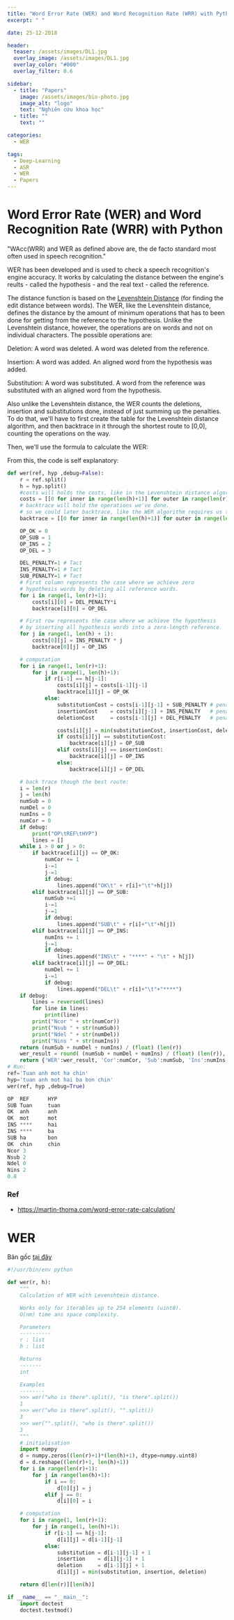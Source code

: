 ```yaml
---
title: "Word Error Rate (WER) and Word Recognition Rate (WRR) with Python"
excerpt: " "

date: 25-12-2018

header:
  teaser: /assets/images/DL1.jpg
  overlay_image: /assets/images/DL1.jpg
  overlay_color: "#000"
  overlay_filter: 0.6

sidebar:
  - title: "Papers"
    image: /assets/images/bio-photo.jpg
    image_alt: "logo"
    text: "Nghiên cứu khoa học"
  - title: ""
    text: ""

categories:
  - WER

tags:
  - Deep-Learning
  - ASR
  - WER
  - Papers
---
```



# Word Error Rate (WER) and Word Recognition Rate (WRR) with Python
"WAcc(WRR) and WER as defined above are, the de facto standard most often used in speech recognition."

WER has been developed and is used to check a speech recognition's engine accuracy. It works by calculating the distance between the engine's reults - called the hypothesis - and the real text - called the reference.

The distance function is based on the [Levenshtein Distance](https://web.archive.org/web/20171215025927/http://en.wikipedia.org/wiki/Levenshtein_distance) (for finding the edit distance between words). The WER, like the Levenshtein distance, defines the distance by the amount of minimum operations that has to been done for getting from the reference to the hypothesis. Unlike the Levenshtein distance, however, the operations are on words and not on individual characters. The possible operations are:

Deletion: A word was deleted. A word was deleted from the reference.

Insertion: A word was added. An aligned word from the hypothesis was added.

Substitution: A word was substituted. A word from the reference was substituted with an aligned word from the hypothesis.

Also unlike the Levenshtein distance, the WER counts the deletions, insertion and substitutions done, instead of just summing up the penalties. To do that, we'll have to first create the table for the Levenshtein distance algorithm, and then backtrace in it through the shortest route to [0,0], counting the operations on the way.

Then, we'll use the formula to calculate the WER:


From this, the code is self explanatory:

```python
def wer(ref, hyp ,debug=False):
    r = ref.split()
    h = hyp.split()
    #costs will holds the costs, like in the Levenshtein distance algorithm
    costs = [[0 for inner in range(len(h)+1)] for outer in range(len(r)+1)]
    # backtrace will hold the operations we've done.
    # so we could later backtrace, like the WER algorithm requires us to.
    backtrace = [[0 for inner in range(len(h)+1)] for outer in range(len(r)+1)]

    OP_OK = 0
    OP_SUB = 1
    OP_INS = 2
    OP_DEL = 3

    DEL_PENALTY=1 # Tact
    INS_PENALTY=1 # Tact
    SUB_PENALTY=1 # Tact
    # First column represents the case where we achieve zero
    # hypothesis words by deleting all reference words.
    for i in range(1, len(r)+1):
        costs[i][0] = DEL_PENALTY*i
        backtrace[i][0] = OP_DEL

    # First row represents the case where we achieve the hypothesis
    # by inserting all hypothesis words into a zero-length reference.
    for j in range(1, len(h) + 1):
        costs[0][j] = INS_PENALTY * j
        backtrace[0][j] = OP_INS

    # computation
    for i in range(1, len(r)+1):
        for j in range(1, len(h)+1):
            if r[i-1] == h[j-1]:
                costs[i][j] = costs[i-1][j-1]
                backtrace[i][j] = OP_OK
            else:
                substitutionCost = costs[i-1][j-1] + SUB_PENALTY # penalty is always 1
                insertionCost    = costs[i][j-1] + INS_PENALTY   # penalty is always 1
                deletionCost     = costs[i-1][j] + DEL_PENALTY   # penalty is always 1

                costs[i][j] = min(substitutionCost, insertionCost, deletionCost)
                if costs[i][j] == substitutionCost:
                    backtrace[i][j] = OP_SUB
                elif costs[i][j] == insertionCost:
                    backtrace[i][j] = OP_INS
                else:
                    backtrace[i][j] = OP_DEL

    # back trace though the best route:
    i = len(r)
    j = len(h)
    numSub = 0
    numDel = 0
    numIns = 0
    numCor = 0
    if debug:
        print("OP\tREF\tHYP")
        lines = []
    while i > 0 or j > 0:
        if backtrace[i][j] == OP_OK:
            numCor += 1
            i-=1
            j-=1
            if debug:
                lines.append("OK\t" + r[i]+"\t"+h[j])
        elif backtrace[i][j] == OP_SUB:
            numSub +=1
            i-=1
            j-=1
            if debug:
                lines.append("SUB\t" + r[i]+"\t"+h[j])
        elif backtrace[i][j] == OP_INS:
            numIns += 1
            j-=1
            if debug:
                lines.append("INS\t" + "****" + "\t" + h[j])
        elif backtrace[i][j] == OP_DEL:
            numDel += 1
            i-=1
            if debug:
                lines.append("DEL\t" + r[i]+"\t"+"****")
    if debug:
        lines = reversed(lines)
        for line in lines:
            print(line)
        print("Ncor " + str(numCor))
        print("Nsub " + str(numSub))
        print("Ndel " + str(numDel))
        print("Nins " + str(numIns))
    return (numSub + numDel + numIns) / (float) (len(r))
    wer_result = round( (numSub + numDel + numIns) / (float) (len(r)), 3)
    return {'WER':wer_result, 'Cor':numCor, 'Sub':numSub, 'Ins':numIns, 'Del':numDel}
# Run:
ref='Tuan anh mot ha chin'
hyp='tuan anh mot hai ba bon chin'
wer(ref, hyp ,debug=True)

OP	REF	     HYP
SUB	Tuan     tuan
OK	anh	     anh
OK	mot	     mot
INS	****	 hai
INS	****	 ba
SUB	ha	     bon
OK	chin	 chin
Ncor 3
Nsub 2
Ndel 0
Nins 2
0.8
```
### Ref

- https://martin-thoma.com/word-error-rate-calculation/

# WER
Bản gốc [tại đây](https://martin-thoma.com/word-error-rate-calculation/)

```python
#!/usr/bin/env python

def wer(r, h):
    """
    Calculation of WER with Levenshtein distance.

    Works only for iterables up to 254 elements (uint8).
    O(nm) time ans space complexity.

    Parameters
    ----------
    r : list
    h : list

    Returns
    -------
    int

    Examples
    --------
    >>> wer("who is there".split(), "is there".split())
    1
    >>> wer("who is there".split(), "".split())
    3
    >>> wer("".split(), "who is there".split())
    3
    """
    # initialisation
    import numpy
    d = numpy.zeros((len(r)+1)*(len(h)+1), dtype=numpy.uint8)
    d = d.reshape((len(r)+1, len(h)+1))
    for i in range(len(r)+1):
        for j in range(len(h)+1):
            if i == 0:
                d[0][j] = j
            elif j == 0:
                d[i][0] = i

    # computation
    for i in range(1, len(r)+1):
        for j in range(1, len(h)+1):
            if r[i-1] == h[j-1]:
                d[i][j] = d[i-1][j-1]
            else:
                substitution = d[i-1][j-1] + 1
                insertion    = d[i][j-1] + 1
                deletion     = d[i-1][j] + 1
                d[i][j] = min(substitution, insertion, deletion)

    return d[len(r)][len(h)]

if __name__ == "__main__":
    import doctest
    doctest.testmod()
```
